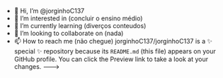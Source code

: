 - 👋 Hi, I’m @jorginhoC137
- 👀 I’m interested in (concluir o ensino médio) 
- 🌱 I’m currently learning (diverços conteudos)
- 💞️ I’m looking to collaborate on (nada)
- 📫 How to reach me (não chegue)
jorginhoC137/jorginhoC137 is a ✨ special ✨ repository because its `README.md` (this file) appears on your GitHub profile.
You can click the Preview link to take a look at your changes.
--->
